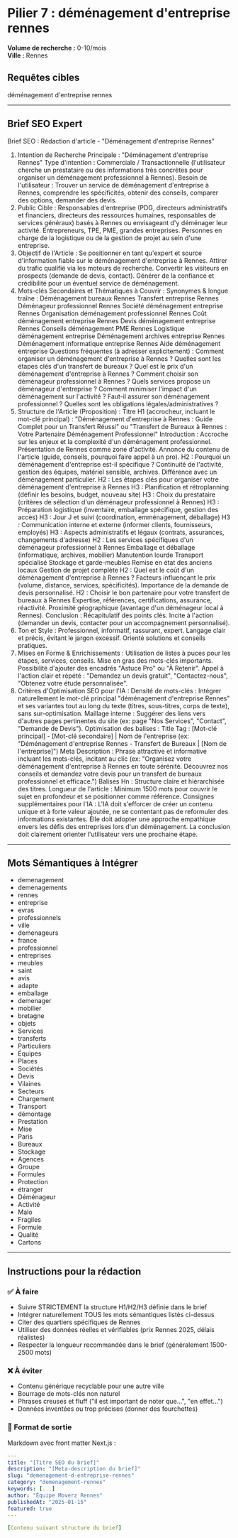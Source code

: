 # Pilier 7 : déménagement d'entreprise rennes

**Volume de recherche :** 0-10/mois  
**Ville :** Rennes

## Requêtes cibles

déménagement d'entreprise rennes

---

## Brief SEO Expert

Brief SEO : Rédaction d'article - "Déménagement d'entreprise Rennes"
1. Intention de Recherche Principale :
"Déménagement d'entreprise Rennes"
Type d'intention : Commerciale / Transactionnelle (l'utilisateur cherche un prestataire ou des informations très concrètes pour organiser un déménagement professionnel à Rennes).
Besoin de l'utilisateur : Trouver un service de déménagement d'entreprise à Rennes, comprendre les spécificités, obtenir des conseils, comparer des options, demander des devis.
2. Public Cible :
Responsables d'entreprise (PDG, directeurs administratifs et financiers, directeurs des ressources humaines, responsables de services généraux) basés à Rennes ou envisageant d'y déménager leur activité.
Entrepreneurs, TPE, PME, grandes entreprises.
Personnes en charge de la logistique ou de la gestion de projet au sein d'une entreprise.
3. Objectif de l'Article :
Se positionner en tant qu'expert et source d'information fiable sur le déménagement d'entreprise à Rennes.
Attirer du trafic qualifié via les moteurs de recherche.
Convertir les visiteurs en prospects (demande de devis, contact).
Générer de la confiance et crédibilité pour un éventuel service de déménagement.
4. Mots-clés Secondaires et Thématiques à Couvrir :
Synonymes & longue traîne :
Déménagement bureaux Rennes
Transfert entreprise Rennes
Déménageur professionnel Rennes
Société déménagement entreprise Rennes
Organisation déménagement professionnel Rennes
Coût déménagement entreprise Rennes
Devis déménagement entreprise Rennes
Conseils déménagement PME Rennes
Logistique déménagement entreprise
Déménagement archives entreprise Rennes
Déménagement informatique entreprise Rennes
Aide déménagement entreprise
Questions fréquentes (à adresser explicitement) :
Comment organiser un déménagement d'entreprise à Rennes ?
Quelles sont les étapes clés d'un transfert de bureaux ?
Quel est le prix d'un déménagement d'entreprise à Rennes ?
Comment choisir son déménageur professionnel à Rennes ?
Quels services propose un déménageur d'entreprise ?
Comment minimiser l'impact d'un déménagement sur l'activité ?
Faut-il assurer son déménagement professionnel ?
Quelles sont les obligations légales/administratives ?
5. Structure de l'Article (Proposition) :
Titre H1 (accrocheur, incluant le mot-clé principal) : "Déménagement d'entreprise à Rennes : Guide Complet pour un Transfert Réussi" ou "Transfert de Bureaux à Rennes : Votre Partenaire Déménagement Professionnel"
Introduction :
Accroche sur les enjeux et la complexité d'un déménagement professionnel.
Présentation de Rennes comme zone d'activité.
Annonce du contenu de l'article (guide, conseils, pourquoi faire appel à un pro).
H2 : Pourquoi un déménagement d'entreprise est-il spécifique ?
Continuité de l'activité, gestion des équipes, matériel sensible, archives.
Différence avec un déménagement particulier.
H2 : Les étapes clés pour organiser votre déménagement d'entreprise à Rennes
H3 : Planification et rétroplanning (définir les besoins, budget, nouveau site)
H3 : Choix du prestataire (critères de sélection d'un déménageur professionnel à Rennes)
H3 : Préparation logistique (inventaire, emballage spécifique, gestion des accès)
H3 : Jour J et suivi (coordination, emménagement, déballage)
H3 : Communication interne et externe (informer clients, fournisseurs, employés)
H3 : Aspects administratifs et légaux (contrats, assurances, changements d'adresse)
H2 : Les services spécifiques d'un déménageur professionnel à Rennes
Emballage et déballage (informatique, archives, mobilier)
Manutention lourde
Transport spécialisé
Stockage et garde-meubles
Remise en état des anciens locaux
Gestion de projet complète
H2 : Quel est le coût d'un déménagement d'entreprise à Rennes ?
Facteurs influençant le prix (volume, distance, services, spécificités).
Importance de la demande de devis personnalisé.
H2 : Choisir le bon partenaire pour votre transfert de bureaux à Rennes
Expertise, références, certifications, assurance, réactivité.
Proximité géographique (avantage d'un déménageur local à Rennes).
Conclusion :
Récapitulatif des points clés.
Incite à l'action (demander un devis, contacter pour un accompagnement personnalisé).
6. Ton et Style :
Professionnel, informatif, rassurant, expert.
Langage clair et précis, évitant le jargon excessif.
Orienté solutions et conseils pratiques.
7. Mises en Forme & Enrichissements :
Utilisation de listes à puces pour les étapes, services, conseils.
Mise en gras des mots-clés importants.
Possibilité d'ajouter des encadrés "Astuce Pro" ou "À Retenir".
Appel à l'action clair et répété : "Demandez un devis gratuit", "Contactez-nous", "Obtenez votre étude personnalisée".
8. Critères d'Optimisation SEO pour l'IA :
Densité de mots-clés : Intégrer naturellement le mot-clé principal "déménagement d'entreprise Rennes" et ses variantes tout au long du texte (titres, sous-titres, corps de texte), sans sur-optimisation.
Maillage interne : Suggérer des liens vers d'autres pages pertinentes du site (ex: page "Nos Services", "Contact", "Demande de Devis").
Optimisation des balises :
Title Tag : [Mot-clé principal] - [Mot-clé secondaire] | Nom de l'entreprise (ex: "Déménagement d'entreprise Rennes - Transfert de Bureaux | [Nom de l'entreprise]")
Meta Description : Phrase attractive et informative incluant les mots-clés, incitant au clic (ex: "Organisez votre déménagement d'entreprise à Rennes en toute sérénité. Découvrez nos conseils et demandez votre devis pour un transfert de bureaux professionnel et efficace.")
Balises Hn : Structure claire et hiérarchisée des titres.
Longueur de l'article : Minimum 1500 mots pour couvrir le sujet en profondeur et se positionner comme référence.
Consignes supplémentaires pour l'IA :
L'IA doit s'efforcer de créer un contenu unique et à forte valeur ajoutée, ne se contentant pas de reformuler des informations existantes.
Elle doit adopter une approche empathique envers les défis des entreprises lors d'un déménagement.
La conclusion doit clairement orienter l'utilisateur vers une prochaine étape.

---

## Mots Sémantiques à Intégrer

- demenagement
- demenagements
- rennes
- entreprise
- evras
- professionnels
- ville
- demenageurs
- france
- professionnel
- entreprises
- meubles
- saint
- avis
- adapte
- emballage
- demenager
- mobilier
- bretagne
- objets
- Services
- transferts
- Particuliers
- Équipes
- Places
- Sociétés
- Devis
- Vilaines
- Secteurs
- Chargement
- Transport
- démontage
- Prestation
- Mise
- Paris
- Bureaux
- Stockage
- Agences
- Groupe
- Formules
- Protection
- étranger
- Déménageur
- Activité
- Malo
- Fragiles
- Formule
- Qualité
- Cartons

---

## Instructions pour la rédaction

### ✅ À faire
- Suivre STRICTEMENT la structure H1/H2/H3 définie dans le brief
- Intégrer naturellement TOUS les mots sémantiques listés ci-dessus
- Citer des quartiers spécifiques de Rennes
- Utiliser des données réelles et vérifiables (prix Rennes 2025, délais réalistes)
- Respecter la longueur recommandée dans le brief (généralement 1500-2500 mots)

### ❌ À éviter
- Contenu générique recyclable pour une autre ville
- Bourrage de mots-clés non naturel
- Phrases creuses et fluff ("il est important de noter que...", "en effet...")
- Données inventées ou trop précises (donner des fourchettes)

### 🎯 Format de sortie
Markdown avec front matter Next.js :

```yaml
---
title: "[Titre SEO du brief]"
description: "[Meta-description du brief]"
slug: "demenagement-d-entreprise-rennes"
category: "demenagement-rennes"
keywords: [...]
author: "Équipe Moverz Rennes"
publishedAt: "2025-01-15"
featured: true
---

[Contenu suivant structure du brief]
```
